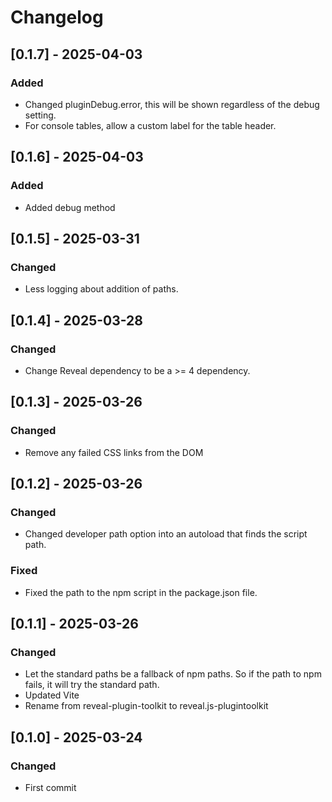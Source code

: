 # Changelog

## [0.1.7] - 2025-04-03
### Added
- Changed pluginDebug.error, this will be shown regardless of the debug setting.
- For console tables, allow a custom label for the table header.


## [0.1.6] - 2025-04-03
### Added
- Added debug method


## [0.1.5] - 2025-03-31
### Changed
- Less logging about addition of paths.


## [0.1.4] - 2025-03-28
### Changed
- Change Reveal dependency to be a >= 4 dependency.


## [0.1.3] - 2025-03-26
### Changed
- Remove any failed CSS links from the DOM


## [0.1.2] - 2025-03-26
### Changed
- Changed developer path option into an autoload that finds the script path.

### Fixed
- Fixed the path to the npm script in the package.json file.


## [0.1.1] - 2025-03-26
### Changed
- Let the standard paths be a fallback of npm paths. So if the path to npm fails, it will try the standard path.
- Updated Vite
- Rename from reveal-plugin-toolkit to reveal.js-plugintoolkit


## [0.1.0] - 2025-03-24
### Changed
- First commit